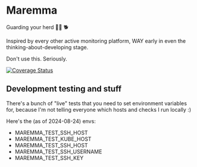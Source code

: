 # Maremma

Guarding your herd 🐐🐐 🐕

Inspired by every other active monitoring platform, WAY early in even the thinking-about-developing stage.

Don't use this. Seriously.

[![Coverage Status](https://coveralls.io/repos/github/yaleman/maremma/badge.svg?branch=main)](https://coveralls.io/github/yaleman/maremma?branch=main)

## Development testing and stuff

There's a bunch of "live" tests that you need to set environment variables for, because I'm not telling everyone which hosts and checks I run locally :)

Here's the (as of 2024-08-24) envs:

- MAREMMA_TEST_SSH_HOST
- MAREMMA_TEST_KUBE_HOST
- MAREMMA_TEST_SSH_HOST
- MAREMMA_TEST_SSH_USERNAME
- MAREMMA_TEST_SSH_KEY
